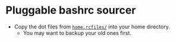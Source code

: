 ﻿
Pluggable bashrc sourcer
========================

* Copy the dot files from [`home.rcfiles/`](home.rcfiles/)
  into your home directory.
  * You may want to backup your old ones first.


